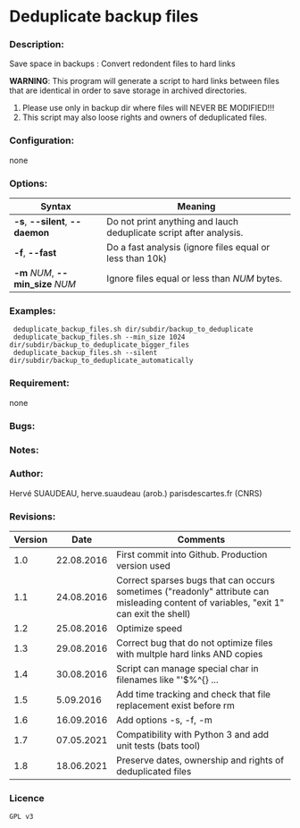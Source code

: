 Deduplicate backup files
========================

### Description:
Save space in backups : Convert redondent files to hard links

**WARNING**: This program will generate a script to  hard links between files that are identical in order to save storage in archived directories.
 1. Please use only in backup dir where files will NEVER BE MODIFIED!!!
 2. This script may also loose rights and owners of deduplicated files.

### Configuration:
none

### Options:
| Syntax                             | Meaning|
| ---------------------------------- | ----------------------------------------------------- |
| **-s**, **--silent**, **--daemon** | Do not print anything and lauch deduplicate script after analysis.|
| **-f**, **--fast**                 | Do a fast analysis (ignore files equal or less than 10k)|
| **-m** *NUM*, **--min_size** *NUM* | Ignore files equal or less than *NUM* bytes.|

### Examples:
     deduplicate_backup_files.sh dir/subdir/backup_to_deduplicate
     deduplicate_backup_files.sh --min_size 1024 dir/subdir/backup_to_deduplicate_bigger_files
     deduplicate_backup_files.sh --silent dir/subdir/backup_to_deduplicate_automatically

### Requirement:  
none

### Bugs:

### Notes:  

### Author:  
Hervé SUAUDEAU, herve.suaudeau (arob.) parisdescartes.fr (CNRS)

### Revisions:
| Version |    Date    | Comments                                              |
| ------- | ---------- | ----------------------------------------------------- |
| 1.0     | 22.08.2016 | First commit into Github. Production version used|
| 1.1     | 24.08.2016 | Correct sparses bugs that can occurs sometimes ("readonly" attribute can misleading content of variables, "exit 1" can exit the shell)|
| 1.2     | 25.08.2016 | Optimize speed|
| 1.3     | 29.08.2016 | Correct bug that do not optimize files with multple hard links AND copies|
| 1.4     | 30.08.2016 | Script can manage special char in filenames like "'$\%^{} ...|
| 1.5     |  5.09.2016 | Add time tracking and check that file replacement exist before rm |
| 1.6     | 16.09.2016 | Add options -s, -f, -m |
| 1.7     | 07.05.2021 | Compatibility with Python 3 and add unit tests (bats tool) |
| 1.8     | 18.06.2021 | Preserve dates, ownership and rights of deduplicated files |


### Licence
    GPL v3
